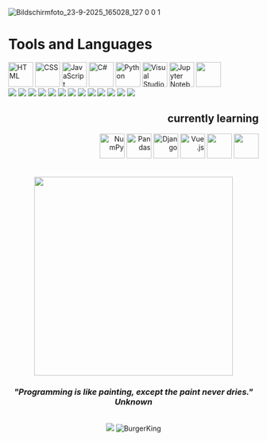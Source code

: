 ![Bildschirmfoto_23-9-2025_165028_127 0 0 1](https://github.com/user-attachments/assets/f855511c-771a-4712-acc2-d15d97e1a6b5)

<b><h1>Tools and Languages</b></h1>
<div
	<img width="50" src="https://raw.githubusercontent.com/marwin1991/profile-technology-icons/refs/heads/main/icons/windows.png" alt="Windows" title="Windows"/>
	<img width="50" src="https://raw.githubusercontent.com/marwin1991/profile-technology-icons/refs/heads/main/icons/html.png" alt="HTML" title="HTML"/>
	<img width="50" src="https://raw.githubusercontent.com/marwin1991/profile-technology-icons/refs/heads/main/icons/css.png" alt="CSS" title="CSS"/>
	<img width="50" src="https://raw.githubusercontent.com/marwin1991/profile-technology-icons/refs/heads/main/icons/javascript.png" alt="JavaScript" title="JavaScript"/>
	<img width="50" src="https://raw.githubusercontent.com/marwin1991/profile-technology-icons/refs/heads/main/icons/c%23.png" alt="C#" title="C#"/>
	<img width="50" src="https://raw.githubusercontent.com/marwin1991/profile-technology-icons/refs/heads/main/icons/python.png" alt="Python" title="Python"/>
	<img width="50" src="https://raw.githubusercontent.com/marwin1991/profile-technology-icons/refs/heads/main/icons/visual_studio_code.png" alt="Visual Studio Code" title="Visual Studio Code"/>
	<img width="50" src="https://raw.githubusercontent.com/marwin1991/profile-technology-icons/refs/heads/main/icons/jupyter_notebook.png" alt="Jupyter Notebook" title="Jupyter Notebook"/>
	<img width="50" src="https://raw.githubusercontent.com/marwin1991/profile-technology-icons/refs/heads/main/icons/sqlite.png"><br>
		<img src="https://img.shields.io/badge/Visual_Studio-5C2D91?style=for-the-badge&logo=visual%20studio&logoColor=white">
		<img src="https://img.shields.io/badge/Node%20js-339933?style=for-the-badge&logo=nodedotjs&logoColor=white">
			<img src="https://img.shields.io/badge/.NET-512BD4?style=for-the-badge&logo=dotnet&logoColor=white">
		<img src="https://img.shields.io/badge/ChatGPT-74aa9c?style=for-the-badge&logo=openai&logoColor=white"/>
	<img src="https://img.shields.io/badge/affinity%20desginer-%231B72BE.svg?style=for-the-badge&logo=affinity-designer&logoColor=white"/>
	<img src="https://img.shields.io/badge/affinity%20photo-%237E4DD2.svg?style=for-the-badge&logo=affinity-photo&logoColor=white">
		<img src="https://img.shields.io/badge/W3Schools-04AA6D?style=for-the-badge&logo=W3Schools&logoColor=white">
			<img src="https://img.shields.io/badge/WhatsApp-25D366?style=for-the-badge&logo=whatsapp&logoColor=white">
	<img src="https://img.shields.io/badge/Gmail-D14836?style=for-the-badge&logo=gmail&logoColor=white">
	<img src="https://ziadoua.github.io/m3-Markdown-Badges/badges/FLStudio/flstudio3.svg">
	<img src="https://ziadoua.github.io/m3-Markdown-Badges/badges/Discord/discord1.svg">
	<img src="https://ziadoua.github.io/m3-Markdown-Badges/badges/Github/github3.svg">
	<img src="https://ziadoua.github.io/m3-Markdown-Badges/badges/Reddit/reddit1.svg">

</div>
<div align="right">
<h2>currently learning</h2>
<img width="50" src="https://raw.githubusercontent.com/marwin1991/profile-technology-icons/refs/heads/main/icons/numpy.png" alt="NumPy" title="NumPy"/></code>
<img width="50" src="https://raw.githubusercontent.com/marwin1991/profile-technology-icons/refs/heads/main/icons/pandas.png" alt="Pandas" title="Pandas"/></code>
<img width="50" src="https://raw.githubusercontent.com/marwin1991/profile-technology-icons/refs/heads/main/icons/django.png" alt="Django" title="Django"/></code>
<img width="50" src="https://raw.githubusercontent.com/marwin1991/profile-technology-icons/refs/heads/main/icons/vue_js.png" alt="Vue.js" title="Vue.js"/></code>
<img width="50" src="https://raw.githubusercontent.com/marwin1991/profile-technology-icons/refs/heads/main/icons/mysql.png">
<img width="50" src="https://raw.githubusercontent.com/marwin1991/profile-technology-icons/refs/heads/main/icons/godot.png">
</div><br><br>
<div class="photo" align="center">
<img src="Hood.jpg" height="400px">
<h3><i>"Programming is like painting, except the paint never dries." Unknown</i></h3></div><br>
	<div class="coffee" align="center"> <img src="https://ziadoua.github.io/m3-Markdown-Badges/badges/BuyMeACoffee/buymeacoffee3.svg">	<img src="https://img.shields.io/badge/Burger%20King-D62300?style=for-the-badge&logo=Burger%20King&logoColor=white" alt="BurgerKing" title="BurgerKing"/></div>
